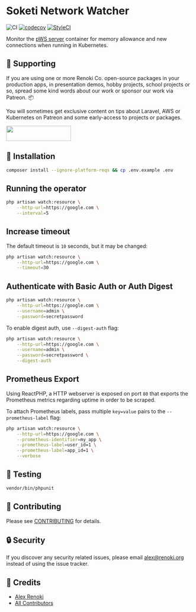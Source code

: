 Soketi Network Watcher
=======================

![CI](https://github.com/opsie/operator/workflows/CI/badge.svg?branch=master)
[![codecov](https://codecov.io/gh/opsie/operator/branch/master/graph/badge.svg)](https://codecov.io/gh/opsie/operator)
[![StyleCI](https://github.styleci.io/repos/350800968/shield?branch=master)](https://github.styleci.io/repos/350800968)

Monitor the [pWS server](https://github.com/soketi/pws) container for memory allowance and new connections when running in Kubernetes.

## 🤝 Supporting

If you are using one or more Renoki Co. open-source packages in your production apps, in presentation demos, hobby projects, school projects or so, spread some kind words about our work or sponsor our work via Patreon. 📦

You will sometimes get exclusive content on tips about Laravel, AWS or Kubernetes on Patreon and some early-access to projects or packages.

[<img src="https://c5.patreon.com/external/logo/become_a_patron_button.png" height="41" width="175" />](https://www.patreon.com/bePatron?u=10965171)

## 🚀 Installation

```bash
composer install --ignore-platform-reqs && cp .env.example .env
```

## Running the operator

```bash
php artisan watch:resource \
    --http-url=https://google.com \
    --interval=5
```

## Increase timeout

The default timeout is `10` seconds, but it may be changed:

```bash
php artisan watch:resource \
    --http-url=https://google.com \
    --timeout=30
```

## Authenticate with Basic Auth or Auth Digest

```bash
php artisan watch:resource \
    --http-url=https://google.com \
    --username=admin \
    --password=secretpassword
```

To enable digest auth, use `--digest-auth` flag:

```bash
php artisan watch:resource \
    --http-url=https://google.com \
    --username=admin \
    --password=secretpassword \
    --digest-auth
```

## Prometheus Export

Using ReactPHP, a HTTP webserver is exposed on port `80` that exports the Prometheus metrics regarding uptime in order to be scraped.

To attach Prometheus labels, pass multiple `key=value` pairs to the `--prometheus-label` flag:

```bash
php artisan watch:resource \
    --http-url=https://google.com \
    --prometheus-identifier=my_app \
    --prometheus-label=user_id=1 \
    --prometheus-label=app_id=1 \
    --verbose
```

## 🐛 Testing

``` bash
vendor/bin/phpunit
```

## 🤝 Contributing

Please see [CONTRIBUTING](CONTRIBUTING.md) for details.

## 🔒  Security

If you discover any security related issues, please email alex@renoki.org instead of using the issue tracker.

## 🎉 Credits

- [Alex Renoki](https://github.com/rennokki)
- [All Contributors](../../contributors)
